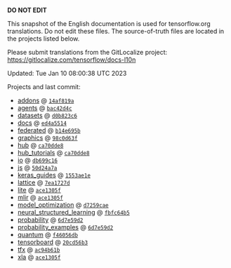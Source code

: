 __DO NOT EDIT__

This snapshot of the English documentation is used for tensorflow.org
translations. Do not edit these files. The source-of-truth files are located in
the projects listed below.

Please submit translations from the GitLocalize project: https://gitlocalize.com/tensorflow/docs-l10n

Updated: Tue Jan 10 08:00:38 UTC 2023

Projects and last commit:

- [addons](https://github.com/tensorflow/addons/tree/master/docs) @ <a href='https://github.com/tensorflow/addons/commit/14af819a7dbbb857c6a210dcaa38120d1c55e312'><code>14af819a</code></a>
- [agents](https://github.com/tensorflow/agents/tree/master/docs) @ <a href='https://github.com/tensorflow/agents/commit/bac42d4cd3f0086cd65b943e775eaecac4a8e6a8'><code>bac42d4c</code></a>
- [datasets](https://github.com/tensorflow/datasets/tree/master/docs) @ <a href='https://github.com/tensorflow/datasets/commit/d0b823c668ec83507a88beb34b5d36ddd560c23d'><code>d0b823c6</code></a>
- [docs](https://github.com/tensorflow/docs/tree/master/site/en) @ <a href='https://github.com/tensorflow/docs/commit/ed4a55140445dfd33ed8ac5c9b21b9fa86ec9b44'><code>ed4a5514</code></a>
- [federated](https://github.com/tensorflow/federated/tree/main/docs) @ <a href='https://github.com/tensorflow/federated/commit/b14e695b92e11c85d2aa37faaf4f26f00f583df4'><code>b14e695b</code></a>
- [graphics](https://github.com/tensorflow/graphics/tree/master/tensorflow_graphics/g3doc) @ <a href='https://github.com/tensorflow/graphics/commit/98c0d63f1eb8b475070e0ae94f42386842862512'><code>98c0d63f</code></a>
- [hub](https://github.com/tensorflow/hub/tree/master/docs) @ <a href='https://github.com/tensorflow/hub/commit/ca70dde8bb164bec75d37dc23082b22656fe585c'><code>ca70dde8</code></a>
- [hub_tutorials](https://github.com/tensorflow/hub/tree/master/examples/colab) @ <a href='https://github.com/tensorflow/hub/commit/ca70dde8bb164bec75d37dc23082b22656fe585c'><code>ca70dde8</code></a>
- [io](https://github.com/tensorflow/io/tree/master/docs) @ <a href='https://github.com/tensorflow/io/commit/db699c16c7d7ec477dd029aead65b6c47ed92687'><code>db699c16</code></a>
- [js](https://github.com/tensorflow/tfjs-website/tree/master/docs) @ <a href='https://github.com/tensorflow/tfjs-website/commit/50d24a7a373ccb309e87bd8119e7c6d1febd519f'><code>50d24a7a</code></a>
- [keras_guides](https://github.com/tensorflow/docs/tree/snapshot-keras/site/en/guide/keras) @ <a href='https://github.com/tensorflow/docs/commit/1553ae1e4a149be71703e2ee60173b3d1e0e8c00'><code>1553ae1e</code></a>
- [lattice](https://github.com/tensorflow/lattice/tree/master/docs) @ <a href='https://github.com/tensorflow/lattice/commit/7ea1727de1e0309eb324296bc445e0bf5c5c6d74'><code>7ea1727d</code></a>
- [lite](https://github.com/tensorflow/tensorflow/tree/master/tensorflow/lite/g3doc) @ <a href='https://github.com/tensorflow/tensorflow/commit/ace1305f992784102b17e0e3a4d10abb891d3e36'><code>ace1305f</code></a>
- [mlir](https://github.com/tensorflow/tensorflow/tree/master/tensorflow/compiler/mlir/g3doc) @ <a href='https://github.com/tensorflow/tensorflow/commit/ace1305f992784102b17e0e3a4d10abb891d3e36'><code>ace1305f</code></a>
- [model_optimization](https://github.com/tensorflow/model-optimization/tree/master/tensorflow_model_optimization/g3doc) @ <a href='https://github.com/tensorflow/model-optimization/commit/d7259cae513726b593597c0f823da3455d245d7b'><code>d7259cae</code></a>
- [neural_structured_learning](https://github.com/tensorflow/neural-structured-learning/tree/master/g3doc) @ <a href='https://github.com/tensorflow/neural-structured-learning/commit/fbfc64b5cf571faf02049ebc876073aa258b4b09'><code>fbfc64b5</code></a>
- [probability](https://github.com/tensorflow/probability/tree/main/tensorflow_probability/g3doc) @ <a href='https://github.com/tensorflow/probability/commit/6d7e59d2bdbe717a99034af6b9869f4488eb79e7'><code>6d7e59d2</code></a>
- [probability_examples](https://github.com/tensorflow/probability/tree/main/tensorflow_probability/examples/jupyter_notebooks) @ <a href='https://github.com/tensorflow/probability/commit/6d7e59d2bdbe717a99034af6b9869f4488eb79e7'><code>6d7e59d2</code></a>
- [quantum](https://github.com/tensorflow/quantum/tree/master/docs) @ <a href='https://github.com/tensorflow/quantum/commit/f46056db49619faa17b417eca899f588fffe4631'><code>f46056db</code></a>
- [tensorboard](https://github.com/tensorflow/tensorboard/tree/master/docs) @ <a href='https://github.com/tensorflow/tensorboard/commit/20cd56b3e53f299f24c651e74aceb57056aac248'><code>20cd56b3</code></a>
- [tfx](https://github.com/tensorflow/tfx/tree/master/docs) @ <a href='https://github.com/tensorflow/tfx/commit/ac94b61b29254d8d80f3edc2c03312af4b8a879d'><code>ac94b61b</code></a>
- [xla](https://github.com/tensorflow/tensorflow/tree/master/tensorflow/compiler/xla/g3doc) @ <a href='https://github.com/tensorflow/tensorflow/commit/ace1305f992784102b17e0e3a4d10abb891d3e36'><code>ace1305f</code></a>

